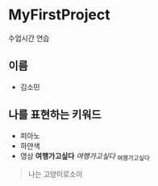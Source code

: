 # MyFirstProject
수업시간 연습
## 이름
- 김소민
## 나를 표현하는 키워드
- 피아노
- 하얀색
- 영상
**여행가고싶다**
  *여행가고싶다*
   <sub>여행가고싶다<sub>
>나는 고양이로소이

